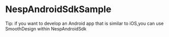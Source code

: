 # NespAndroidSdkSample

Tip: if you want to develop an Android app that is similar to iOS,you can use SmoothDesign within NespAndroidSdk

